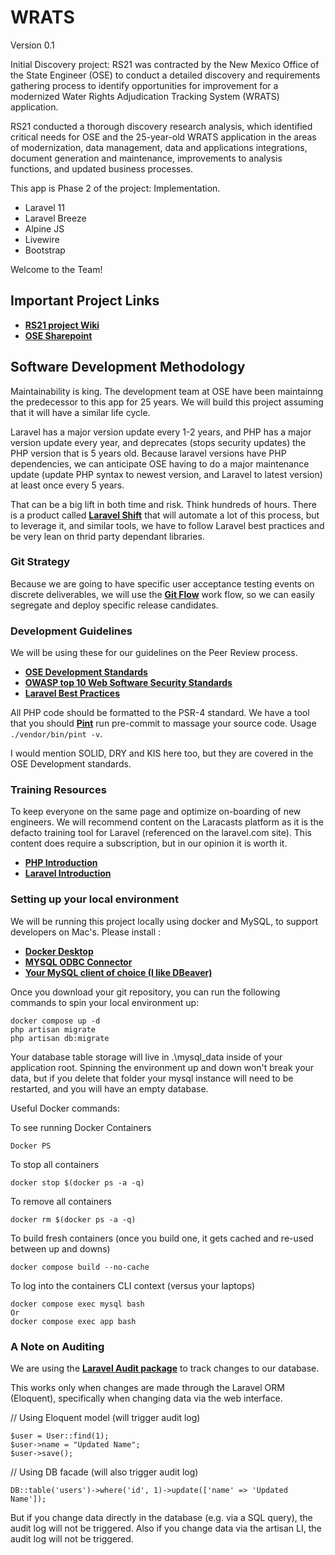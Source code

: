 



#  WRATS
Version 0.1

Initial Discovery project: RS21 was contracted by the New Mexico Office of the State Engineer (OSE) to conduct a detailed discovery and requirements gathering process to identify opportunities for improvement for a modernized Water Rights Adjudication Tracking System (WRATS) application. 

RS21 conducted a thorough discovery research analysis, which identified critical needs for OSE and the 25-year-old WRATS application in the areas of modernization, data management, data and applications integrations, document generation and maintenance, improvements to analysis functions, and updated business processes.

This app is Phase 2 of the project: Implementation.

*  Laravel 11
*  Laravel Breeze
*  Alpine JS
*  Livewire
*  Bootstrap

Welcome to the Team!

## Important Project Links

- **[RS21 project Wiki](https://resilientsolutions21.sharepoint.com/sites/RS21/Shared%20Documents/Forms/AllItems.aspx)** 
- **[OSE Sharepoint ](https://rtsolutions1.sharepoint.com/sites/OSE/Shared%20Documents/Forms/AllItems.aspx)** 


##  Software Development Methodology
Maintainability is king. The development team at OSE have been maintainng the predecessor to this app for 25 years. We will build this project assuming that it will have a similar life cycle. 

Laravel has a major version update every 1-2 years, and PHP has a major version update every year, and deprecates (stops security updates) the PHP version that is 5 years old.  Because laravel versions have PHP dependencies, we can anticipate OSE having to do a major maintenance update (update PHP syntax to newest version, and Laravel to latest version) at least once every 5 years. 

That can be a big lift in both time and risk. Think hundreds of hours. There is a product called **[Laravel Shift](https://laravelshift.com/)** that will automate a lot of this process, but to leverage it, and similar tools, we have to follow Laravel best practices and be very lean on thrid party dependant libraries.

### Git Strategy
Because we are going to have specific user acceptance testing events on discrete deliverables, we will use the **[Git Flow](https://www.atlassian.com/git/tutorials/comparing-workflows/gitflow-workflow)** work flow, so we can easily segregate and deploy specific release candidates. 


### Development Guidelines 
We will be using these for our guidelines on the Peer Review process.
- **[OSE Development Standards ](https://rtsolutions1.sharepoint.com/:w:/r/sites/OSE/Shared%20Documents/2023_08_03_OSE%20Development_Standards%20-%20Current%20CO%20OSE.docx?d=w5a3b7aa8e816448586d26e5aeab8f72e&csf=1&web=1&e=L2kgWH)**   
- **[OWASP top 10 Web Software Security Standards ](https://owasp.org/www-project-top-ten/)**   
- **[Laravel Best Practices ](https://github.com/alexeymezenin/laravel-best-practices)**   

All PHP code should be formatted to the PSR-4 standard. We have a tool that you should **[Pint](https://laravel.com/docs/11.x/pint)** run pre-commit to massage your source code. Usage `./vendor/bin/pint -v`.

I would mention SOLID, DRY and KIS here too, but they are covered in the OSE Development standards.



### Training Resources
To keep everyone on the same page and optimize on-boarding of new engineers. We will recommend content on the Laracasts platform as it is the defacto training tool for Laravel (referenced on the laravel.com site). This content does require a subscription, but in our opinion it is worth it. 
- **[PHP Introduction](https://laracasts.com/topics/php)**
- **[Laravel Introduction](https://laracasts.com/series/30-days-to-learn-laravel-11)**


### Setting up your local environment
We will be running this project locally using docker and MySQL, to support developers on Mac's. 
Please install :
- **[Docker Desktop](https://www.docker.com/products/docker-desktop/)**
- **[MYSQL ODBC Connector](https://dev.mysql.com/downloads/connector/odbc/)**
- **[Your MySQL client of choice (I like DBeaver)](https://dbeaver.io/)**

Once you download your git repository, you can run the following commands to spin your local environment up:
```
docker compose up -d 
php artisan migrate
php artisan db:migrate
```
Your database table storage will live in .\mysql_data inside of your application root. Spinning the environment up and down won't break your data, but if you delete that folder your mysql instance will need to be restarted, and you will have an empty database. 

Useful Docker commands:

To see running Docker Containers
```
Docker PS
```
To stop all containers
```
docker stop $(docker ps -a -q)
```
To remove all containers
```
docker rm $(docker ps -a -q)
```
To build fresh containers (once you build one, it gets cached and re-used between up and downs)
```
docker compose build --no-cache  
```
To log into the containers CLI context (versus your laptops)
```
docker compose exec mysql bash
Or
docker compose exec app bash
```

### A Note on Auditing 
We are using the  **[Laravel Audit package](https://https://laravel-auditing.com/)** to track changes to our database. 

This works only when changes are made through the Laravel ORM (Eloquent), specifically when changing data via the web interface.

// Using Eloquent model (will trigger audit log)

```
$user = User::find(1);
$user->name = "Updated Name";
$user->save();
```

// Using DB facade (will also trigger audit log)
```
DB::table('users')->where('id', 1)->update(['name' => 'Updated Name']);
```

But if you change data directly in the database (e.g. via a SQL query), the audit log will not be triggered.
Also if you change data via the artisan LI, the audit log will not be triggered.




